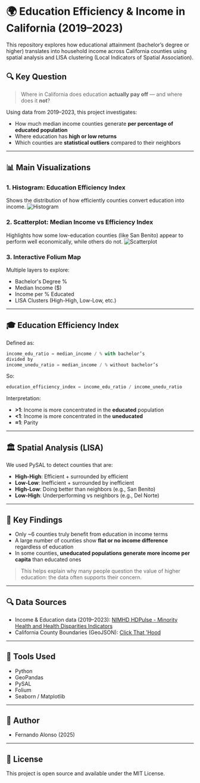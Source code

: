 # 🌍 Education Efficiency & Income in California (2019–2023)

This repository explores how educational attainment (bachelor’s degree or higher) translates into household income across California counties using spatial analysis and LISA clustering (Local Indicators of Spatial Association).

## 🔍 Key Question
> Where in California does education **actually pay off** — and where does it **not**?

Using data from 2019–2023, this project investigates:
- How much median income counties generate **per percentage of educated population**
- Where education has **high or low returns**
- Which counties are **statistical outliers** compared to their neighbors

---

## 📊 Main Visualizations

### 1. Histogram: Education Efficiency Index
Shows the distribution of how efficiently counties convert education into income.
![Histogram](img/histogram_edu_efficiency_index.png)

### 2. Scatterplot: Median Income vs Efficiency Index
Highlights how some low-education counties (like San Benito) appear to perform well economically, while others do not.
![Scatterplot](img/scatter_income_vs_index.png)

### 3. Interactive Folium Map
Multiple layers to explore:
- Bachelor's Degree %
- Median Income ($)
- Income per % Educated
- LISA Clusters (High-High, Low-Low, etc.)

---

## 🎓 Education Efficiency Index
Defined as:
```python
income_edu_ratio = median_income / % with bachelor’s
divided by
income_unedu_ratio = median_income / % without bachelor’s
```

So:
```python
education_efficiency_index = income_edu_ratio / income_unedu_ratio
```

Interpretation:
- **>1**: Income is more concentrated in the **educated** population
- **<1**: Income is more concentrated in the **uneducated**
- **≈1**: Parity

---

## 🏛️ Spatial Analysis (LISA)
We used PySAL to detect counties that are:
- **High-High**: Efficient + surrounded by efficient
- **Low-Low**: Inefficient + surrounded by inefficient
- **High-Low**: Doing better than neighbors (e.g., San Benito)
- **Low-High**: Underperforming vs neighbors (e.g., Del Norte)

---

## 🧹 Key Findings
- Only ~6 counties truly benefit from education in income terms
- A large number of counties show **flat or no income difference** regardless of education
- In some counties, **uneducated populations generate more income per capita** than educated ones

> This helps explain why many people question the value of higher education: the data often supports their concern.

---

## 🔍 Data Sources
- Income & Education data (2019–2023): [NIMHD HDPulse - Minority Health and Health Disparities Indicators](https://hdpulse.nimhd.nih.gov/)
- California County Boundaries (GeoJSON): [Click That 'Hood](https://raw.githubusercontent.com/codeforgermany/click_that_hood/refs/heads/main/public/data/california-counties.geojson)

---

## 🚀 Tools Used
- Python
- GeoPandas
- PySAL
- Folium
- Seaborn / Matplotlib

---

## 🌟 Author
- Fernando Alonso (2025)

---

## 🚨 License
This project is open source and available under the MIT License.
